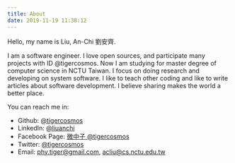 ```yaml
---
title: About
date: 2019-11-19 11:38:12
---
```


Hello, my name is Liu, An-Chi 劉安齊.

I am a software engineer. I love open sources, and participate many projects with ID @tigercosmos.
Now I am studying for master degree of computer science in NCTU Taiwan. I focus on doing research and developing on system software.
I like to teach other coding and like to write articles about software development. I believe sharing makes the world a better place.

You can reach me in:

- Github: [@tigercosmos](https://github.com/tigercosmos)
- LinkedIn: [@liuanchi](https://www.linkedin.com/in/liuanchi/)
- Facebook Page: [微中子 @tigercosmos](https://www.facebook.com/phy.tiger)
- Twitter: [@tigercosmos](https://twitter.com/tigercosmos)
- Email: phy.tiger@gmail.com, acliu@cs.nctu.edu.tw
